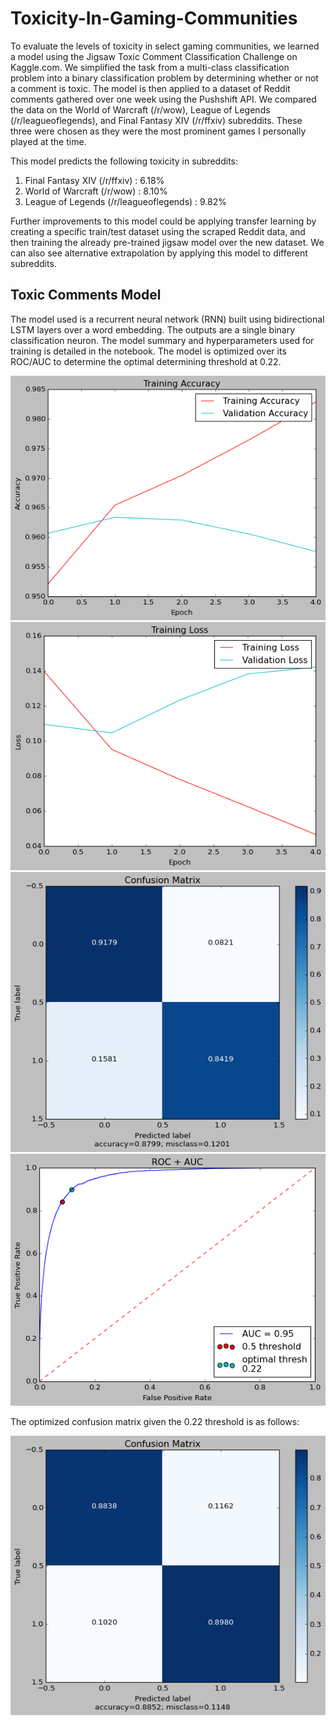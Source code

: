 # Toxicity-In-Gaming-Communities
To evaluate the levels of toxicity in select gaming communities, we learned a model using the Jigsaw Toxic Comment Classification Challenge on Kaggle.com. We simplified the task from a multi-class classification problem into a binary classification problem by determining whether or not a comment is toxic. The model is then applied to a dataset of Reddit comments gathered over one week using the Pushshift API. We compared the data on the World of Warcraft (/r/wow), League of Legends (/r/leagueoflegends), and Final Fantasy XIV (/r/ffxiv) subreddits. These three were chosen as they were the most prominent games I personally played at the time.

This model predicts the following toxicity in subreddits:
1. Final Fantasy XIV (/r/ffxiv) : 6.18%
2. World of Warcraft (/r/wow) : 8.10%
3. League of Legends (/r/leagueoflegends) : 9.82%

Further improvements to this model could be applying transfer learning by creating a specific train/test dataset using the scraped Reddit data, and then training the already pre-trained jigsaw model over the new dataset. We can also see alternative extrapolation by applying this model to different subreddits.

## Toxic Comments Model
The model used is a recurrent neural network (RNN) built using bidirectional LSTM layers over a word embedding. The outputs are a single binary classification neuron. The model summary and hyperparameters used for training is detailed in the notebook. The model is optimized over its ROC/AUC to determine the optimal determining threshold at 0.22.

![Acc Image](images/acc.png)
![Loss Image](images/loss.png)
![Confusion Matrix](images/confmat.png)
![ROC AUC](images/rocauc.png)

The optimized confusion matrix given the 0.22 threshold is as follows:

![Confusion Matrix Optimal](images/confmatopt.png)

